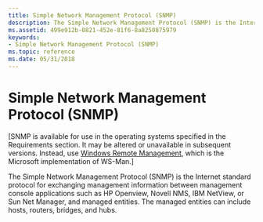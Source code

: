 ```yaml
---
title: Simple Network Management Protocol (SNMP)
description: The Simple Network Management Protocol (SNMP) is the Internet standard protocol for exchanging management information between management console applications such as HP Openview, Novell NMS, IBM NetView, or Sun Net Manager, and managed entities.
ms.assetid: 499e912b-0821-452e-81f6-8a8250875979
keywords:
- Simple Network Management Protocol (SNMP)
ms.topic: reference
ms.date: 05/31/2018
---
```


# Simple Network Management Protocol (SNMP)

\[SNMP is available for use in the operating systems specified in the Requirements section. It may be altered or unavailable in subsequent versions. Instead, use [Windows Remote Management](/windows/desktop/WinRM/portal), which is the Microsoft implementation of WS-Man.\]

The Simple Network Management Protocol (SNMP) is the Internet standard protocol for exchanging management information between management console applications such as HP Openview, Novell NMS, IBM NetView, or Sun Net Manager, and managed entities. The managed entities can include hosts, routers, bridges, and hubs.

 

 

